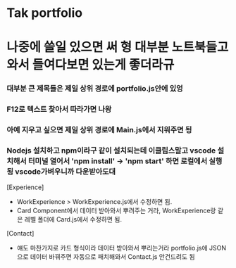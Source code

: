 # Tak portfolio
# 나중에 쓸일 있으면 써 형 대부분 노트북들고와서 들여다보면 있는게 좋더라규
### 대부분 큰 제목들은 제일 상위 경로에 portfolio.js안에 있엉
### F12로 텍스트 찾아서 따라가면 나왕
### 아예 지우고 싶으면 제일 상위 경로에 Main.js에서 지워주면 됭
### Nodejs 설치하고 npm이라구 같이 설치되는데 이클립스말고 vscode 설치해서 터미널 열어서 'npm install' -> 'npm start' 하면 로컬에서 실행 됭 vscode가벼우니까 다운받아도대

[Experience]
 - WorkExperience > WorkExperience.js에서 수정하면 됨.
 - Card Component에서 데이터 받아와서 뿌려주는 거라, WorkExperience랑 같은 레벨 폴더에 Card.js에서 수정하면 됨.

 [Contact]
  - 얘도 마찬가지로 카드 형식이라 데이터 받아와서 뿌리는거라 portfolio.js에 JSON으로 데이터 바꿔주면 자동으로 패치해와서 Contact.js 안건드려도 됨